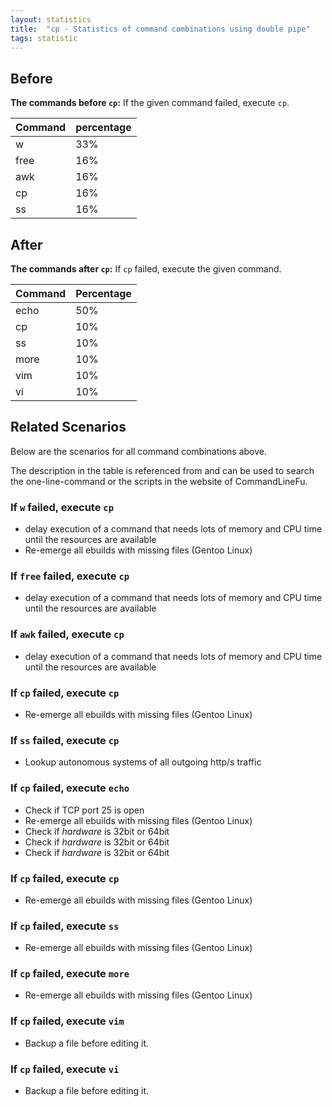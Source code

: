 ```yaml
---
layout: statistics
title:  "cp - Statistics of command combinations using double pipe"
tags: statistic
---
```


## Before

__The commands before `cp`:__ If the given command failed, execute `cp`.

| Command | percentage |
|--------|--------|
| w | 33% |
| free | 16% |
| awk | 16% |
| cp | 16% |
| ss | 16% |



## After

__The commands after `cp`:__ If `cp` failed, execute the given command.

| Command | Percentage | 
|-------|--------|
| echo | 50% |
| cp | 10% |
| ss | 10% |
| more | 10% |
| vim | 10% |
| vi | 10% |



## Related Scenarios

Below are the scenarios for all command combinations above.

The description in the table is referenced from and can be used to search the one-line-command or the scripts in the website of CommandLineFu.


### If `w` failed, execute `cp`

- delay execution of a command that needs lots of memory and CPU time until the resources are available
- Re-emerge all ebuilds with missing files (Gentoo Linux)

            
### If `free` failed, execute `cp`

- delay execution of a command that needs lots of memory and CPU time until the resources are available

            
### If `awk` failed, execute `cp`

- delay execution of a command that needs lots of memory and CPU time until the resources are available

            
### If `cp` failed, execute `cp`

- Re-emerge all ebuilds with missing files (Gentoo Linux)

            
### If `ss` failed, execute `cp`

- Lookup autonomous systems of all outgoing http/s traffic

            


### If `cp` failed, execute `echo`

- Check if TCP port 25 is open
- Re-emerge all ebuilds with missing files (Gentoo Linux)
- Check if *hardware* is 32bit or 64bit
- Check if *hardware* is 32bit or 64bit
- Check if *hardware* is 32bit or 64bit

            
### If `cp` failed, execute `cp`

- Re-emerge all ebuilds with missing files (Gentoo Linux)

            
### If `cp` failed, execute `ss`

- Re-emerge all ebuilds with missing files (Gentoo Linux)

            
### If `cp` failed, execute `more`

- Re-emerge all ebuilds with missing files (Gentoo Linux)

            
### If `cp` failed, execute `vim`

- Backup a file before editing it.

            
### If `cp` failed, execute `vi`

- Backup a file before editing it.

            
